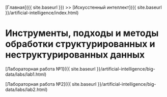 [Главная]({{ site.baseurl }}) >> [Искусстенный интеллект]({{ site.baseurl }}/artificial-intelligence/index.html)

# Инструменты, подходы и методы обработки структурированных и неструктурированных данных

[Лабораторная работа №1]({{ site.baseurl }}/artificial-intelligence/big-data/labs/lab1.html)

[Лабораторная работа №2]({{ site.baseurl }}/artificial-intelligence/big-data/labs/lab2.html)

